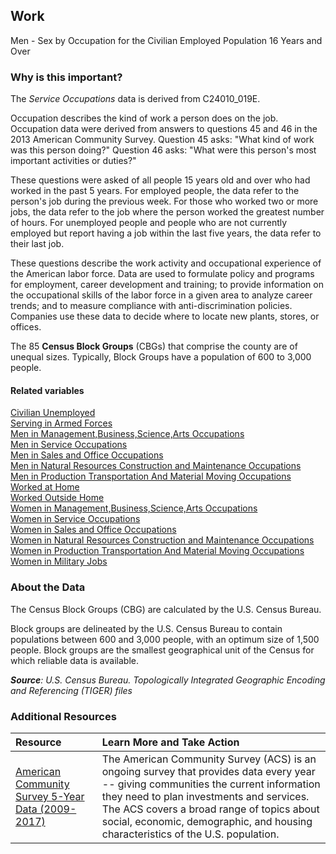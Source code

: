 ## Work
Men - Sex by Occupation for the Civilian Employed Population 16 Years and Over

### Why is this important?
The *Service Occupations* data is derived from C24010_019E. 

Occupation describes the kind of work a person does on the job. Occupation data were derived from answers to questions 45 and 46 in the 2013 American Community Survey. Question 45 asks: "What kind of work was this person doing?" Question 46 asks: "What were this person's most important activities or duties?"

These questions were asked of all people 15 years old and over who had worked in the past 5 years. For employed people, the data refer to the person's job during the previous week. For those who worked two or more jobs, the data refer to the job where the person worked the greatest number of hours. For unemployed people and people who are not currently employed but report having a job within the last five years, the data refer to their last job.

These questions describe the work activity and occupational experience of the American labor force. Data are used to formulate policy and programs for employment, career development and training; to provide information on the occupational skills of the labor force in a given area to analyze career trends; and to measure compliance with anti-discrimination policies. Companies use these data to decide where to locate new plants, stores, or offices.

The 85 **Census Block Groups** (CBGs) that comprise the county are of unequal sizes. Typically, Block Groups have a population of 600 to 3,000 people.

#### Related variables
<a href="javascript:void(0)" onclick="model.metricId = 'm19'">Civilian Unemployed</a>  
<a href="javascript:void(0)" onclick="model.metricId = 'm20'">Serving in Armed Forces</a>  
<a href="javascript:void(0)" onclick="model.metricId = 'm21'">Men in Management,Business,Science,Arts Occupations</a>  
<a href="javascript:void(0)" onclick="model.metricId = 'm22'">Men in Service Occupations</a>  
<a href="javascript:void(0)" onclick="model.metricId = 'm23'">Men in Sales and Office Occupations</a>  
<a href="javascript:void(0)" onclick="model.metricId = 'm24'">Men in Natural Resources Construction and Maintenance Occupations</a>  
<a href="javascript:void(0)" onclick="model.metricId = 'm25'">Men in Production Transportation And Material Moving Occupations</a>  
<a href="javascript:void(0)" onclick="model.metricId = 'm60'">Worked at Home</a>  
<a href="javascript:void(0)" onclick="model.metricId = 'm61'">Worked Outside Home</a>  
<a href="javascript:void(0)" onclick="model.metricId = 'm66'">Women in Management,Business,Science,Arts Occupations</a>  
<a href="javascript:void(0)" onclick="model.metricId = 'm67'">Women in Service Occupations</a>  
<a href="javascript:void(0)" onclick="model.metricId = 'm68'">Women in Sales and Office Occupations</a>  
<a href="javascript:void(0)" onclick="model.metricId = 'm69'">Women in Natural Resources Construction and Maintenance Occupations</a>  
<a href="javascript:void(0)" onclick="model.metricId = 'm70'">Women in Production Transportation And Material Moving Occupations</a>  
<a href="javascript:void(0)" onclick="model.metricId = 'm71'">Women in Military Jobs</a>  

### About the Data
The Census Block Groups (CBG) are calculated by the U.S. Census Bureau.

Block groups are delineated by the U.S. Census Bureau to contain populations between 600 and 3,000 people, with an optimum size of 1,500 people. Block groups are the smallest geographical unit of the Census for which reliable data is available.

_**Source**: U.S. Census Bureau. Topologically Integrated Geographic Encoding and Referencing (TIGER) files_

### Additional Resources
|Resource | Learn More and Take Action | 
|:--- | :--- |
|[American Community Survey 5-Year Data (2009-2017)](https://www.census.gov/data/developers/data-sets/acs-5year.html)| The American Community Survey (ACS) is an ongoing survey that provides data every year -- giving communities the current information they need to plan investments and services. The ACS covers a broad range of topics about social, economic, demographic, and housing characteristics of the U.S. population.
